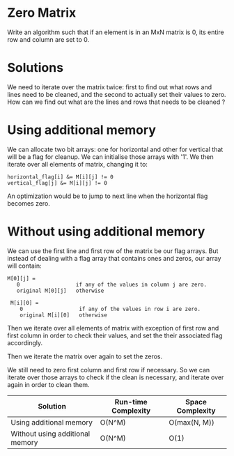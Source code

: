 # Zero Matrix

Write an algorithm such that if an element is in an MxN matrix is 0, its entire row and column are set to 0.

# Solutions

We need to iterate over the matrix twice: first to find out what rows and lines need to be cleaned, and the second to actually set their values to zero. How can we find out what are the lines and rows that needs to be cleaned ?

# Using additional memory

We can allocate two bit arrays: one for horizontal and other for vertical that will be a flag for cleanup. We can initialise those arrays with '1'. We then iterate over all elements of matrix, changing it to:

```
horizontal_flag[i] &= M[i][j] != 0
vertical_flag[j] &= M[i][j] != 0
```

An optimization would be to jump to next line when the horizontal flag becomes zero.

# Without using additional memory

We can use the first line and first row of the matrix be our flag arrays. But instead of dealing with a flag array that contains ones and zeros, our array will contain:

```
M[0][j] =
   0                  if any of the values in column j are zero.
   original M[0][j]   otherwise

 M[i][0] =
    0                  if any of the values in row i are zero.
    original M[i][0]   otherwise
```

Then we iterate over all elements of matrix with exception of first row and first column in order to check
their values, and set the their associated flag accordingly.

Then we iterate the matrix over again to set the zeros.

We still need to zero first column and first row if necessary.
So we can iterate over those arrays to check if the clean is necessary, and iterate over again in order to
clean them.

Solution                        | Run-time Complexity | Space Complexity
------------------------------- | ------------------- | ----------------
Using additional memory         | O(N^M)              | O(max(N, M))
Without using additional memory | O(N^M)              | O(1)
